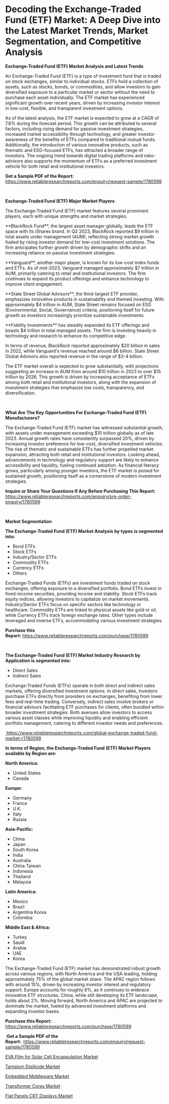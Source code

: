 <p><h1>Decoding the Exchange-Traded Fund (ETF) Market: A Deep Dive into the Latest Market Trends, Market Segmentation, and Competitive Analysis</h1></p><p><strong>Exchange-Traded Fund (ETF) Market Analysis and Latest Trends</strong></p>
<p><p>An Exchange-Traded Fund (ETF) is a type of investment fund that is traded on stock exchanges, similar to individual stocks. ETFs hold a collection of assets, such as stocks, bonds, or commodities, and allow investors to gain diversified exposure to a particular market or sector without the need to purchase each asset individually. The ETF market has experienced significant growth over recent years, driven by increasing investor interest in low-cost, flexible, and transparent investment options.</p><p>As of the latest analysis, the ETF market is expected to grow at a CAGR of 7.6% during the forecast period. This growth can be attributed to several factors, including rising demand for passive investment strategies, increased market accessibility through technology, and greater investor awareness of the benefits of ETFs compared to traditional mutual funds. Additionally, the introduction of various innovative products, such as thematic and ESG-focused ETFs, has attracted a broader range of investors. The ongoing trend towards digital trading platforms and robo-advisors also supports the momentum of ETFs as a preferred investment vehicle for both retail and institutional investors.</p></p>
<p><strong>Get a Sample PDF of the Report:&nbsp;</strong> <a href="https://www.reliableresearchreports.com/enquiry/request-sample/1780599?utm_campaign=13&utm_medium=2&utm_source=Github&utm_content=ia&utm_term=13102024&utm_id=exchange-traded-fund-etf">https://www.reliableresearchreports.com/enquiry/request-sample/1780599</a></p>
<p>&nbsp;</p>
<p><strong>Exchange-Traded Fund (ETF) Major Market Players</strong></p>
<p><p>The Exchange-Traded Fund (ETF) market features several prominent players, each with unique strengths and market strategies. </p><p>**BlackRock Fund**, the largest asset manager globally, leads the ETF space with its iShares brand. In Q2 2023, BlackRock reported $9 trillion in total assets under management (AUM), reflecting strong market growth fueled by rising investor demand for low-cost investment solutions. The firm anticipates further growth driven by demographic shifts and an increasing reliance on passive investment strategies.</p><p>**Vanguard**, another major player, is known for its low-cost index funds and ETFs. As of mid-2023, Vanguard managed approximately $7 trillion in AUM, primarily catering to retail and institutional investors. The firm continues to expand its product offerings and enhance technology to improve client engagement.</p><p>**State Street Global Advisors**, the third-largest ETF provider, emphasizes innovative products in sustainability and themed investing. With approximately $4 trillion in AUM, State Street remains focused on ESG (Environmental, Social, Governance) criteria, positioning itself for future growth as investors increasingly prioritize sustainable investments.</p><p>**Fidelity Investments** has steadily expanded its ETF offerings and boasts $4 trillion in total managed assets. The firm is investing heavily in technology and research to enhance its competitive edge.</p><p>In terms of revenue, BlackRock reported approximately $20 billion in sales in 2022, while Vanguard's revenue reached around $6 billion. State Street Global Advisors also reported revenue in the range of $3-4 billion.</p><p>The ETF market overall is expected to grow substantially, with projections suggesting an increase in AUM from around $10 trillion in 2023 to over $15 trillion by 2026. This growth is driven by increasing acceptance of ETFs among both retail and institutional investors, along with the expansion of investment strategies that emphasize low costs, transparency, and diversification.</p></p>
<p>&nbsp;</p>
<p><strong>What Are The Key Opportunities For Exchange-Traded Fund (ETF) Manufacturers?</strong></p>
<p><p>The Exchange-Traded Fund (ETF) market has witnessed substantial growth, with assets under management exceeding $10 trillion globally as of late 2023. Annual growth rates have consistently surpassed 20%, driven by increasing investor preference for low-cost, diversified investment vehicles. The rise of thematic and sustainable ETFs has further propelled market expansion, attracting both retail and institutional investors. Looking ahead, advancements in technology and regulatory support are likely to enhance accessibility and liquidity, fueling continued adoption. As financial literacy grows, particularly among younger investors, the ETF market is poised for sustained growth, positioning itself as a cornerstone of modern investment strategies.</p></p>
<p><strong>Inquire or Share Your Questions If Any Before Purchasing This Report:</strong> <a href="https://www.reliableresearchreports.com/enquiry/pre-order-enquiry/1780599?utm_campaign=13&utm_medium=2&utm_source=Github&utm_content=ia&utm_term=13102024&utm_id=exchange-traded-fund-etf">https://www.reliableresearchreports.com/enquiry/pre-order-enquiry/1780599</a></p>
<p>&nbsp;</p>
<p><strong>Market Segmentation</strong></p>
<p><strong>The Exchange-Traded Fund (ETF) Market Analysis by types is segmented into:</strong></p>
<p><ul><li>Bond ETFs</li><li>Stock ETFs</li><li>Industry/Sector ETFs</li><li>Commodity ETFs</li><li>Currency ETFs</li><li>Others</li></ul></p>
<p><p>Exchange-Traded Funds (ETFs) are investment funds traded on stock exchanges, offering exposure to a diversified portfolio. Bond ETFs invest in fixed-income securities, providing income and stability. Stock ETFs track equity indices, allowing investors to capitalize on market movements. Industry/Sector ETFs focus on specific sectors like technology or healthcare. Commodity ETFs are linked to physical assets like gold or oil, while Currency ETFs track foreign exchange rates. Other types include leveraged and inverse ETFs, accommodating various investment strategies.</p></p>
<p><strong>Purchase this Report:&nbsp;</strong><a href="https://www.reliableresearchreports.com/purchase/1780599?utm_campaign=13&utm_medium=2&utm_source=Github&utm_content=ia&utm_term=13102024&utm_id=exchange-traded-fund-etf">https://www.reliableresearchreports.com/purchase/1780599</a></p>
<p>&nbsp;</p>
<p><strong>The Exchange-Traded Fund (ETF) Market Industry Research by Application is segmented into:</strong></p>
<p><ul><li>Direct Sales</li><li>Indirect Sales</li></ul></p>
<p><p>Exchange-Traded Funds (ETFs) operate in both direct and indirect sales markets, offering diversified investment options. In direct sales, investors purchase ETFs directly from providers on exchanges, benefiting from lower fees and real-time trading. Conversely, indirect sales involve brokers or financial advisors facilitating ETF purchases for clients, often bundled within broader investment strategies. Both avenues allow investors to access various asset classes while improving liquidity and enabling efficient portfolio management, catering to different investor needs and preferences.</p></p>
<p><a href="https://www.reliableresearchreports.com/global-exchange-traded-fund-market-r1780599?utm_campaign=13&utm_medium=2&utm_source=Github&utm_content=ia&utm_term=13102024&utm_id=exchange-traded-fund-etf">&nbsp;https://www.reliableresearchreports.com/global-exchange-traded-fund-market-r1780599</a></p>
<p><strong>In terms of Region, the Exchange-Traded Fund (ETF) Market Players available by Region are:</strong></p>
<p>
    <p> <strong> North America: </strong>
        <ul>
            <li>United States</li>
            <li>Canada</li>
        </ul>
        </p> 
    <p> <strong> Europe: </strong>
        <ul>
            <li>Germany</li>
            <li>France</li>
            <li>U.K.</li>
            <li>Italy</li>
            <li>Russia</li>
        </ul>
        </p> 
    <p> <strong> Asia-Pacific: </strong>
        <ul>
            <li>China</li>
            <li>Japan</li>
            <li>South Korea</li>
            <li>India</li>
            <li>Australia</li>
            <li>China Taiwan</li>
            <li>Indonesia</li>
            <li>Thailand</li>
            <li>Malaysia</li>
        </ul>
        </p> 
    <p> <strong> Latin America: </strong>
        <ul>
            <li>Mexico</li>
            <li>Brazil</li>
            <li>Argentina Korea</li>
            <li>Colombia</li>
        </ul>
        </p> 
    <p> <strong> Middle East & Africa: </strong>
        <ul>
            <li>Turkey</li>
            <li>Saudi</li>
            <li>Arabia</li>
            <li>UAE</li>
            <li>Korea</li>
        </ul>
    </p>
    </p>
<p><p>The Exchange-Traded Fund (ETF) market has demonstrated robust growth across various regions, with North America and the USA leading, holding approximately 75% of the global market share. The APAC region follows with around 15%, driven by increasing investor interest and regulatory support. Europe accounts for roughly 8%, as it continues to embrace innovative ETF structures. China, while still developing its ETF landscape, holds about 2%. Moving forward, North America and APAC are projected to dominate the market, fueled by advanced investment platforms and expanding investor bases.</p></p>
<p><strong>Purchase this Report: </strong><a href="https://www.reliableresearchreports.com/purchase/1780599?utm_campaign=13&utm_medium=2&utm_source=Github&utm_content=ia&utm_term=13102024&utm_id=exchange-traded-fund-etf">https://www.reliableresearchreports.com/purchase/1780599</a></p>
<p>&nbsp;<strong>Get a Sample PDF of the Report:&nbsp;&nbsp;</strong><a href="https://www.reliableresearchreports.com/enquiry/request-sample/1780599?utm_campaign=13&utm_medium=2&utm_source=Github&utm_content=ia&utm_term=13102024&utm_id=exchange-traded-fund-etf">https://www.reliableresearchreports.com/enquiry/request-sample/1780599</a></p>
<p><strong></strong></p>
<p><p><a href="https://github.com/pinesamshigoz/Market-Research-Report-List-1/blob/main/eva-film-for-solar-cell-encapsulation-market.md?utm_campaign=13&utm_medium=2&utm_source=Github&utm_content=ia&utm_term=13102024&utm_id=exchange-traded-fund-etf">EVA Film for Solar Cell Encapsulation Market</a></p><p><a href="https://github.com/MariaWashington76/Market-Research-Report-List-1/blob/main/tantalum-disilicide-market.md?utm_campaign=13&utm_medium=2&utm_source=Github&utm_content=ia&utm_term=13102024&utm_id=exchange-traded-fund-etf">Tantalum Disilicide Market</a></p><p><a href="https://www.linkedin.com/pulse/global-embedded-middleware-nexus-sector-confluences-regional-9ygcf?utm_campaign=13&utm_medium=2&utm_source=Github&utm_content=ia&utm_term=13102024&utm_id=exchange-traded-fund-etf">Embedded Middleware Market</a></p><p><a href="https://issuu.com/reportprime-2/docs/transformer-cores-market-size-2030._4075853f49ac56?utm_campaign=13&utm_medium=2&utm_source=Github&utm_content=ia&utm_term=13102024&utm_id=exchange-traded-fund-etf">Transformer Cores Market</a></p><p><a href="https://www.linkedin.com/pulse/evaluating-global-flat-panels-crt-displays-market-trends-growth-gqojf?utm_campaign=13&utm_medium=2&utm_source=Github&utm_content=ia&utm_term=13102024&utm_id=exchange-traded-fund-etf">Flat Panels CRT Displays Market</a></p></p>